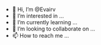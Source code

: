 - 👋 Hi, I’m @Evairv
- 👀 I’m interested in ...
- 🌱 I’m currently learning ...
- 💞️ I’m looking to collaborate on ...
- 📫 How to reach me ...

<!---
Evairv/Evairv is a ✨ special ✨ repository because its `README.md` (this file) appears on your GitHub profile.
You can click the Preview link to take a look at your changes.
--->
